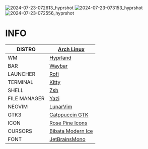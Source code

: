 ![2024-07-23-072613_hyprshot](https://github.com/user-attachments/assets/3d817b2e-b2ff-49b1-bc5b-31942a958c44)
![2024-07-23-073153_hyprshot](https://github.com/user-attachments/assets/31f90db2-a12c-45c1-ac92-07de18548ccb)
![2024-07-23-072556_hyprshot](https://github.com/user-attachments/assets/3119f2f4-3cec-4f5e-b755-473ffa7a5617)


  
# INFO
|DISTRO|[Arch Linux](https://archlinux.org)|
| ------ | ------ |
|WM|[Hyprland](https://hyprland.org/)|
|BAR|[Waybar](https://github.com/Alexays/Waybar)|
|LAUNCHER|[Rofi](https://github.com/lbonn/rofi)|
|TERMINAL|[Kitty](https://sw.kovidgoyal.net/kitty)|
|SHELL|[Zsh](https://www.zsh.org/)|
|FILE MANAGER|[Yazi](https://yazi-rs.github.io/)|
|NEOVIM|[LunarVim](https://www.lunarvim.org/)|
|GTK3|[Catppuccin GTK](https://github.com/catppuccin/gtk)|
|ICON|[Rose Pine Icons](https://github.com/rose-pine/gtk)|
|CURSORS|[Bibata Modern Ice](https://www.gnome-look.org/p/1197198)|
|FONT|[JetBrainsMono](https://github.com/ryanoasis/nerd-fonts/tree/master/patched-fonts/JetBrainsMono)|
 


